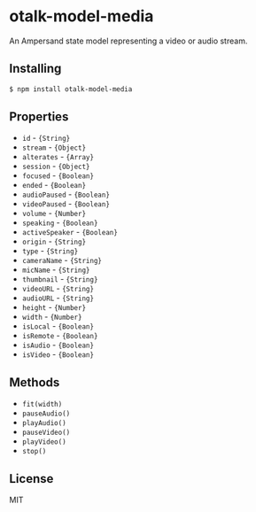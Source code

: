 # otalk-model-media

An Ampersand state model representing a video or audio stream.

## Installing

```sh
$ npm install otalk-model-media
```

## Properties

- `id` - `{String}`
- `stream` - `{Object}`
- `alterates` - `{Array}`
- `session` - `{Object}`
- `focused` - `{Boolean}`
- `ended` - `{Boolean}`
- `audioPaused` - `{Boolean}`
- `videoPaused` - `{Boolean}`
- `volume` - `{Number}`
- `speaking` - `{Boolean}`
- `activeSpeaker` - `{Boolean}`
- `origin` - `{String}`
- `type` - `{String}`
- `cameraName` - `{String}`
- `micName` - `{String}`
- `thumbnail` - `{String}`
- `videoURL` - `{String}`
- `audioURL` - `{String}`
- `height` - `{Number}`
- `width` - `{Number}`
- `isLocal` - `{Boolean}`
- `isRemote` - `{Boolean}`
- `isAudio` - `{Boolean}`
- `isVideo` - `{Boolean}`

## Methods

- `fit(width)`
- `pauseAudio()`
- `playAudio()`
- `pauseVideo()`
- `playVideo()`
- `stop()`

## License

MIT
